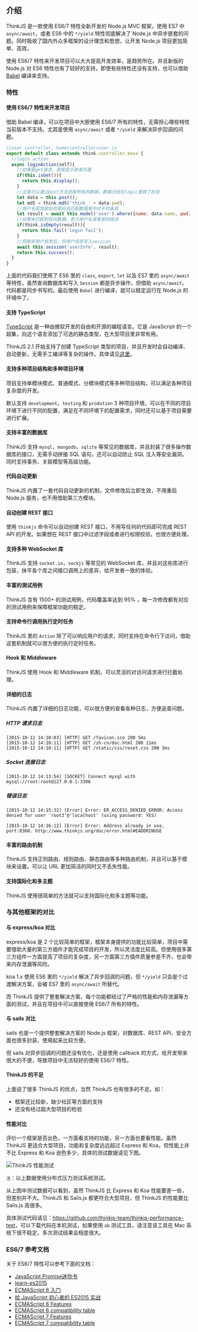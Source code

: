 ## 介绍

ThinkJS 是一款使用 ES6/7 特性全新开发的 Node.js MVC 框架，使用 ES7 中 `async/await`，或者 ES6 中的 `*/yield` 特性彻底解决了 Node.js 中异步嵌套的问题。同时吸收了国内外众多框架的设计理念和思想，让开发 Node.js 项目更加简单、高效。

使用 ES6/7 特性来开发项目可以大大提高开发效率，是趋势所在。并且新版的 Node.js 对 ES6 特性也有了较好的支持，即使有些特性还没有支持，也可以借助 [Babel](http://babeljs.io/) 编译来支持。


### 特性

#### 使用 ES6/7 特性来开发项目

借助 Babel 编译，可以在项目中大胆使用 ES6/7 所有的特性，无需担心哪些特性当前版本不支持。尤其是使用 `async/await` 或者 `*/yield` 来解决异步回调的问题。

```js
//user controller, home/controller/user.js
export default class extends think.controller.base {
  //login action
  async loginAction(self){
    //如果是get请求，直接显示登录页面
    if(this.isGet()){
      return this.display();
    }
    //这里可以通过post方法获取所有的数据，数据已经在logic里做了校验
    let data = this.post();
    let md5 = think.md5('think_' + data.pwd);
    //用户名和加密后的密码去匹配数据库中对于的条目
    let result = await this.model('user').where({name: data.name, pwd: md5}).find();
    //如果未匹配到任何数据，表示用户名或者密码错误
    if(think.isEmpty(result)){
      return this.fail('login fail');
    }
    //获取到用户信息后，将用户信息写入session
    await this.session('userInfo', result);
    return this.success();
  }
}
```

上面的代码我们使用了 ES6 里的 `class`, `export`, `let` 以及 ES7 里的 `async/await` 等特性，虽然查询数据库和写入 `Session` 都是异步操作，但借助 `async/await`，代码都是同步书写的。最后使用 `Babel` 进行编译，就可以稳定运行在 Node.js 的环境中了。

#### 支持 TypeScript

[TypeScript](http://www.typescriptlang.org/) 是一种由微软开发的自由和开源的编程语言。它是 JavaScript 的一个超集，向这个语言添加了可选的静态类型，在大型项目里非常有用。

ThinkJS 2.1 开始支持了创建 TypeScript 类型的项目，并且开发时会自动编译、自动更新，无需手工编译等复杂的操作。具体请见[这里](./typescript.html)。


#### 支持多种项目结构和多种项目环境

项目支持单模块模式、普通模式、分模块模式等多种项目结构，可以满足各种项目复杂度的开发。

默认支持 `development`，`testing` 和 `prodution` 3 种项目环境，可以在不同的项目环境下进行不同的配置，满足在不同环境下的配置需求，同时还可以基于项目需要进行扩展。


#### 支持丰富的数据库

ThinkJS 支持 `mysql`，`mongodb`，`sqlite` 等常见的数据库，并且封装了很多操作数据库的接口，无需手动拼接 SQL 语句，还可以自动防止 SQL 注入等安全漏洞。同时支持事务、关联模型等高级功能。

#### 代码自动更新

ThinkJS 内置了一套代码自动更新的机制，文件修改后立即生效，不用重启 Node.js 服务，也不用借助第三方模块。

#### 自动创建 REST 接口

使用 `thinkjs` 命令可以自动创建 REST 接口，不用写任何的代码即可完成 REST API 的开发。如果想在 REST 接口中过滤字段或者进行权限校验，也很方便处理。

#### 支持多种 WebSocket 库

ThinkJS 支持 `socket.io`，`sockjs` 等常见的 WebSocket 库，并且对这些库进行包装，抹平各个库之间接口调用上的差异，给开发者一致的体验。

#### 丰富的测试用例

ThinkJS 含有 1500+ 的测试用例，代码覆盖率达到 95% ，每一次修改都有对应的测试用例来保障框架功能的稳定。

#### 支持命令行调用执行定时任务

ThinkJS 里的 `Action` 除了可以响应用户的请求，同时支持在命令行下访问，借助这套机制就可以很方便的执行定时任务。

#### Hook 和 Middleware

ThinkJS 使用 Hook 和 Middleware 机制，可以灵活的对访问请求进行拦截处理。

#### 详细的日志

ThinkJS 内置了详细的日志功能，可以很方便的查看各种日志，方便追查问题。

##### HTTP 请求日志
```
[2015-10-12 14:10:03] [HTTP] GET /favicon.ico 200 5ms
[2015-10-12 14:10:11] [HTTP] GET /zh-cn/doc.html 200 11ms
[2015-10-12 14:10:11] [HTTP] GET /static/css/reset.css 200 3ms
```

##### Socket 连接日志

```
[2015-10-12 14:13:54] [SOCKET] Connect mysql with mysql://root:root@127.0.0.1:3306
```

##### 错误日志

```
[2015-10-12 14:15:32] [Error] Error: ER_ACCESS_DENIED_ERROR: Access denied for user 'root3'@'localhost' (using password: YES)

[2015-10-12 14:16:12] [Error] Error: Address already in use, port:8360. http://www.thinkjs.org/doc/error.html#EADDRINUSE
```

#### 丰富的路由机制

ThinkJS 支持正则路由、规则路由、静态路由等多种路由机制，并且可以基于模块来设置。可以让 URL 更加简洁的同时又不丢失性能。

#### 支持国际化和多主题

ThinkJS 使用很简单的方法就可以支持国际化和多主题等功能。

### 与其他框架的对比

#### 与 express/koa 对比

express/koa 是 2 个比较简单的框架，框架本身提供的功能比较简单，项目中需要借助大量的第三方插件才能完成项目的开发，所以灵活度比较高。但使用很多第三方组件一方面提高了项目的复杂度，另一方面第三方插件质量参差不齐，也会带来内存泄漏等风险。

koa 1.x 使用 ES6 里的 `*/yield` 解决了异步回调的问题，但 `*/yield` 只会是个过渡解决方案，会被 ES7 里的 `async/await` 所替代。

而 ThinkJS 提供了整套解决方案，每个功能都经过了严格的性能和内存泄漏等方面的测试，并且在项目中可以直接使用 ES6/7 所有的特性。

#### 与 sails 对比

sails 也是一个提供整套解决方案的 Node.js 框架，对数据库、REST API、安全方面也很多封装，使用起来比较方便。

但 sails 对异步回调的问题还没有优化，还是使用 callback 的方式，给开发带来很大的不便，导致项目中无法较好的使用 ES6/7 特性。


#### ThinkJS 的不足

上面说了很多 ThinkJS 的优点，当然 ThinkJS 也有很多的不足。如：

* 框架还比较新，缺少社区等方面的支持
* 还没有经过超大型项目的检验

#### 性能对比

评价一个框架是否出色，一方面看支持的功能，另一方面也要看性能。虽然 ThinkJS 更适合大型项目，功能和复杂度远远超过 Express 和 Koa，但性能上并不比 Express 和 Koa 逊色多少，具体的测试数据请见下图。

<img src="https://p.ssl.qhimg.com/t018bc14974bff742de.jpg" alt="ThinkJS 性能测试" style="max-width:100%">

`注`：以上数据使用分布式压力测试系统测试。


从上图中测试数据可以看到，虽然 ThinkJS 比 Express 和 Koa 性能要差一些，但差别并不大。ThinkJS 和 Sails.js 都更符合大型项目，但 ThinkJS 的性能要比 Sails.js 高很多。

具体测试代码请见：<https://github.com/thinkjs-team/thinkjs-performance-test>，可以下载代码在本机测试，如果使用 `ab` 测试工具，请注意该工具在 Mac 系统下很不稳定，多次测试结果会相差很大。

### ES6/7 参考文档

关于 ES6/7 特性可以参考下面的文档：

* [JavaScript Promise迷你书](http://liubin.github.io/promises-book/#ch2-promise-all)
* [learn-es2015](http://babeljs.io/docs/learn-es2015/)
* [ECMAScript 6 入门](http://es6.ruanyifeng.com/)
* [给 JavaScript 初心者的 ES2015 实战](http://gank.io/post/564151c1f1df1210001c9161)
* [ECMAScript 6 Features](https://github.com/lukehoban/es6features)
* [ECMAScript 6 compatibility table](http://kangax.github.io/compat-table/es6/)
* [ECMAScript 7 Features](https://github.com/hemanth/es7-features)
* [ECMAScript 7 compatibility table](http://kangax.github.io/compat-table/es7/)
